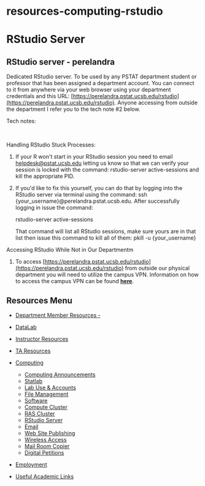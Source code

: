 # resources-computing-rstudio

# RStudio Server

## RStudio server - perelandra

Dedicated RStudio server. To be used by any PSTAT department student or professor that has been assigned a department account. You can connect to it from anywhere via your web browser using your department credentials and this URL: [https://perelandra.pstat.ucsb.edu/rstudio](https://perelandra.pstat.ucsb.edu/rstudio). Anyone accessing from outside the department I refer you to the tech note #2 below.

Tech notes:

 

Handling RStudio Stuck Processes:

1. If your R won't start in your RStudio session you need to email [helpdesk@pstat.ucsb.edu](mailto:helpdesk@pstat.ucsb.edu) letting us know so that we can verify your session is locked with the command: rstudio-server active-sessions and kill the appropriate PID.
2. If you'd like to fix this yourself, you can do that by logging into the RStudio server via terminal using the command: ssh {your\_username}@perelandra.pstat.ucsb.edu. After successfully logging in issue the command:  
     
   rstudio-server active-sessions
   
   That command will list all RStudio sessions, make sure yours are in that list then issue this command to kill all of them: pkill -u {your\_username}

Accessing RStudio While Not in Our Departmentm

1. To access [https://perelandra.pstat.ucsb.edu/rstudio](https://perelandra.pstat.ucsb.edu/rstudio) from outside our physical department you will need to utilize the campus VPN. Information on how to access the campus VPN can be found [**here**](https://www.ets.ucsb.edu/services/campus-vpn).

## Resources Menu

- [Department Member Resources -](/resources "Department Member Resources")
- [DataLab](/resources/statlab "DataLab")
- [Instructor Resources](/resources/instructor "Instructor Resources")
- [TA Resources](/resources/ta-resources "TA Resources")
- [Computing](/resources/computing "Computing")
  
  - [Computing Announcements](/resources/computing/announcements "Computing Announcements")
  - [Statlab](/resources/computing/statlab "Statlab")
  - [Lab Use &amp; Accounts](/resources/computing/lab-use "Lab Use & Accounts")
  - [File Management](/resources/computing/file-management "File Management")
  - [Software](/resources/computing/software "Software")
  - [Compute Cluster](/resources/computing/cluster "Compute Cluster")
  - [RAS Cluster](/resources/computing/ras "RAS Cluster")
  - [RStudio Server](/resources/computing/rstudio "RStudio Server")
  - [Email](/resources/computing/email "Email")
  - [Web Site Publishing](/resources/computing/website "Web Site Publishing")
  - [Wireless Access](/resources/computing/wireless "Wireless Access")
  - [Mail Room Copier](/resources/computing/copier "Mail Room Copier")
  - [Digital Petitions](/resources/computing/digital-petitions "Digital Petitions")
- [Employment](/about/employment "Employment")
- [Useful Academic Links](/resources/useful "Useful Academic Links")